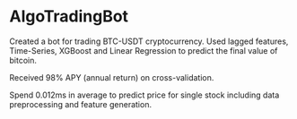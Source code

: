# AlgoTradingBot
Created a bot for trading BTC-USDT cryptocurrency.
Used lagged features, Time-Series, XGBoost and Linear Regression to predict the final value of bitcoin.

Received 98% APY (annual return) on cross-validation.

Spend 0.012ms in average to predict price for single stock including data preprocessing and feature generation.

